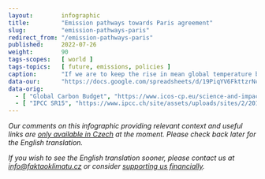 ```yaml
---
layout:        infographic
title:         "Emission pathways towards Paris agreement"
slug:          "emission-pathways-paris"
redirect_from: "/emission-pathways-paris"
published:     2022-07-26
weight:        90
tags-scopes:   [ world ]
tags-topics:   [ future, emissions, policies ]
caption:       "If we are to keep the rise in mean global temperature below levels that will not cause a large-scale destruction of the environment, we must substantially reduce our greenhouse gas emissions. The pathways aiming to limit the increase of global temperature below 1.5°C (above pre-industrial levels) expect human emissions of CO2 to be cut in half by 2030 and net zero to be achieved by 2050. Staying below 2°C would require these emissions to be reduced by 25% by 2030 and net zero to be reached around 2070."
data-our:      "https://docs.google.com/spreadsheets/d/19PiqYV6FkttzrNcjkbTQmphzxgydtTc1MB6nDZpybj0/edit?usp=sharing"
data-orig:
  - [ "Global Carbon Budget", "https://www.icos-cp.eu/science-and-impact/global-carbon-budget/2020" ]
  - [ "IPCC SR15", "https://www.ipcc.ch/site/assets/uploads/sites/2/2019/06/SR15_Full_Report_Low_Res.pdf#page=107" ]
---
```


_Our comments on this infographic providing relevant context and useful links are [only available in Czech](https://faktaoklimatu.cz/infografiky/emisni-scenare-pariz) at the moment. Please check back later for the English translation._

_If you wish to see the English translation sooner, please contact us at [info@faktaoklimatu.cz](mailto:info@faktaoklimatu.cz) or consider [supporting us financially](https://www.darujme.cz/projekt/1203742)._
